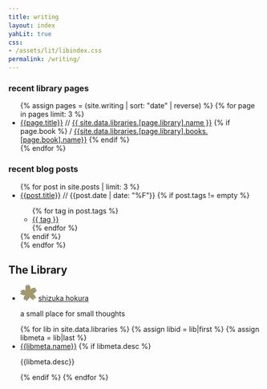 ```yaml
---
title: writing
layout: index
yahLit: true
css: 
- /assets/lit/libindex.css
permalink: /writing/
---
```


<div class="latestposts">
  <h3>recent library pages</h3>
  <ul>
    {% assign pages = (site.writing | sort: "date" | reverse) %}
    {% for page in pages limit: 3 %}
    <li><a class="postlink" href="{{page.url}}">{{page.title}}</a>
      <span class="postinfo">
      // <span class="lib"><a href="/writing/{{page.library}}/">{{ site.data.libraries.[page.library].name }}</a></span>
        {% if page.book %}
        / <span class="book"><a href="/writing/{{page.library}}/#{{page.book}}">{{site.data.libraries.[page.library].books.[page.book].name}}</a></span>
        {% endif %}
      </span>
    </li>
    {% endfor %}
  </ul>
</div>

<div class="latestposts">
  <h3>recent blog posts</h3>
  <ul>
    {% for post in site.posts | limit: 3 %}
    <li><a class="postlink" href="{{post.url}}">{{post.title}}</a>
    <span class="postinfo"> // <span class="date">{{post.date | date: "%F"}}</span>
      {% if post.tags != empty %}
        <ul class="tags">
        {% for tag in post.tags %}
        <li><a href="/writing/blog/tags/#{{tag}}">{{ tag }}</a></li>
        {% endfor %}
        </ul>
      {% endif %}
    </span>
    </li>
    {% endfor %}
  </ul>
</div>

<div class="libindex">
    <h2>The Library</h2>
    <ul>
      <li>
        <img src="/assets/lit/icon-sakura_x32.png" class="floatleft noborder" />
        <a class="liblink" href="/writing/blog/">shizuka hokura</a>
        <p class="libinfo">a small place for small thoughts</p>
      </li>
      {% for lib in site.data.libraries %}
      {% assign libid = lib|first %}
      {% assign libmeta = lib|last %}
      <li>
        <i class="fa fa-book"></i>
        <a class="liblink" href="/writing/{{libid}}/">{{libmeta.name}}</a>
        {% if libmeta.desc %}
          <p class="libinfo">{{libmeta.desc}}</p>
        {% endif %}
      {% endfor %}
    </ul>
</div>
